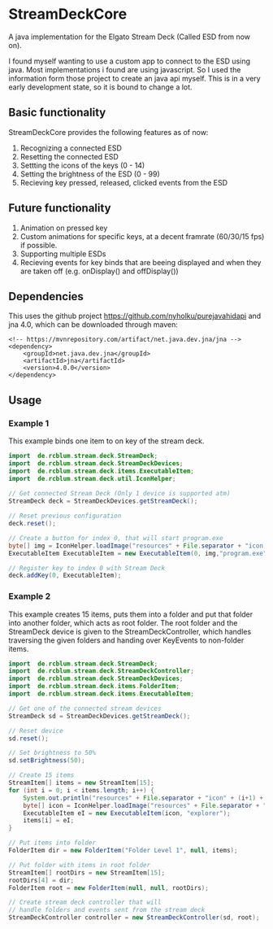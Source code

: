 # StreamDeckCore
A java implementation for the Elgato Stream Deck (Called ESD from now on).

I found myself wanting to use a custom app to connect to the ESD using java. Most implementations i found are using javascript. So I used the information form those project to create an java api myself. This is in a very early development state, so it is bound to change a lot.

## Basic functionality
StreamDeckCore provides the following features as of now:
1. Recognizing a connected ESD
2. Resetting the connected ESD
3. Settting the icons of the keys (0 - 14)
4. Setting the brightness of the ESD (0 - 99)
5. Recieving key pressed, released, clicked events from the ESD

## Future functionality
1. Animation on pressed key
2. Custom animations for specific keys, at a decent framrate (60/30/15 fps) if possible.
3. Supporting multiple ESDs
4. Recieving events for key binds that are beeing displayed and when they are taken off (e.g. onDisplay() and offDisplay())

## Dependencies
This uses the github project https://github.com/nyholku/purejavahidapi and jna 4.0, which can be downloaded through maven:

    <!-- https://mvnrepository.com/artifact/net.java.dev.jna/jna -->
    <dependency>
        <groupId>net.java.dev.jna</groupId>
        <artifactId>jna</artifactId>
        <version>4.0.0</version>
    </dependency>

## Usage
### Example 1
This example binds one item to on key of the stream deck.
```java
import  de.rcblum.stream.deck.StreamDeck;
import  de.rcblum.stream.deck.StreamDeckDevices;
import  de.rcblum.stream.deck.items.ExecutableItem;
import  de.rcblum.stream.deck.util.IconHelper;
    
// Get connected Stream Deck (Only 1 device is supported atm)
StreamDeck deck = StreamDeckDevices.getStreamDeck();

// Reset previous configuration
deck.reset();

// Create a button for index 0, that will start program.exe
byte[] img = IconHelper.loadImage("resources" + File.separator + "icon.png");
ExecutableItem ExecutableItem = new ExecutableItem(0, img,"program.exe");

// Register key to index 0 with Stream Deck
deck.addKey(0, ExecutableItem);
```
### Example 2
This example creates 15 items, puts them into a folder and put that folder into another folder, which acts as root folder. The root folder and the StreamDeck device is given to the StreamDeckController, which handles traversing the given folders and handing over KeyEvents to non-folder items.
```java
import  de.rcblum.stream.deck.StreamDeck;
import  de.rcblum.stream.deck.StreamDeckController;
import  de.rcblum.stream.deck.StreamDeckDevices;
import  de.rcblum.stream.deck.items.FolderItem;
import  de.rcblum.stream.deck.items.ExecutableItem;

// Get one of the connected stream devices
StreamDeck sd = StreamDeckDevices.getStreamDeck();

// Reset device
sd.reset();

// Set brightness to 50%
sd.setBrightness(50);

// Create 15 items
StreamItem[] items = new StreamItem[15];
for (int i = 0; i < items.length; i++) {
	System.out.println("resources" + File.separator + "icon" + (i+1) + ".png");
	byte[] icon = IconHelper.loadImage("resources" + File.separator + "icon" + (i+1) + ".png");
	ExecutableItem eI = new ExecutableItem(icon, "explorer");
	items[i] = eI;
}

// Put items into folder
FolderItem dir = new FolderItem("Folder Level 1", null, items);

// Put folder with items in root folder
StreamItem[] rootDirs = new StreamItem[15];
rootDirs[4] = dir;
FolderItem root = new FolderItem(null, null, rootDirs);

// Create stream deck controller that will
// handle folders and events sent from the stream deck
StreamDeckController controller = new StreamDeckController(sd, root);
```


